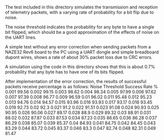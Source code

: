 The test included in this directory simulates the transmission and reception of telemetry packets, 
with a varying rate of probability for a bit flip due to noise.

The noise threshold indicates the probability for any byte to have a single bit flipped,
which should be a good approximation of the effects of noise on the UART lines.

A simple test without any error correction when sending packets 
from a NAZE32 Rev6 board to the PC using a UART dongle and simple breadboard dupont wires,
shows a rate of about 30% packet loss due to CRC errors.

A simulation using the code in this directory shows that this is about 0.7% probability 
that any byte has to have one of its bits flipped.

After implementation of the error correction, the results of successful packets receive percentage is as follows:
Noise Threshold   Success Rate %
0.001           99.56
0.002           99.15
0.003           98.62
0.004           98.34
0.005           97.99
0.006           97.62
0.007           97.39
0.008           96.77
0.009           96.59
0.01            96.02
0.011           95.48
0.012           95.23
0.013           94.76
0.014           94.57
0.015           93.96
0.016           93.93
0.017           93.17
0.018           93.45
0.019           92.73
0.02            92.3
0.021           91.2
0.022           91.51
0.023           91.08
0.024           90.93
0.025           90.95
0.026           90.06
0.027           89.17
0.028           88.9
0.029           89.32
0.03            88.91
0.031           88.02
0.032           87.87
0.033           87.53
0.034           87.23
0.035           86.65
0.036           86.28
0.037           86.29
0.038           85.07
0.039           85.37
0.04            84.93
0.041           84.75
0.042           84.45
0.043           83.29
0.044           83.72
0.045           83.37
0.046           83.3
0.047           82.74
0.048           82.31
0.049           81.47
